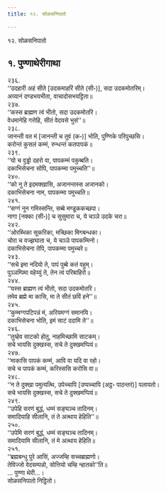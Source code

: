 ```yaml
---
title: १२. सोळसनिपातो

---
```

१२. सोळसनिपातो  


## १. पुण्णाथेरीगाथा

२३६.  
‘‘उदहारी अहं सीते [उदकमाहरिं सीते (सी॰)], सदा उदकमोतरिम्।  
अय्यानं दण्डभयभीता, वाचादोसभयट्टिता॥  
२३७.  
‘‘कस्स ब्राह्मण त्वं भीतो, सदा उदकमोतरि।  
वेधमानेहि गत्तेहि, सीतं वेदयसे भुसं’’॥  
२३८.  
जानन्ती वत मं [जानन्ती च तुवं (क॰)] भोति, पुण्णिके परिपुच्छसि।  
करोन्तं कुसलं कम्मं, रुन्धन्तं कतपापकं॥  
२३९.  
‘‘यो च वुड्ढो दहरो वा, पापकम्मं पकुब्बति।  
दकाभिसेचना सोपि, पापकम्मा पमुच्चति’’॥  
२४०.  
‘‘को नु ते इदमक्खासि, अजानन्तस्स अजानको।  
दकाभिसेचना नाम, पापकम्मा पमुच्चति॥  
२४१.  
‘‘सग्गं नून गमिस्सन्ति, सब्बे मण्डूककच्छपा।  
नागा [नक्का (सी॰)] च सुसुमारा च, ये चञ्ञे उदके चरा॥  
२४२.  
‘‘ओरब्भिका सूकरिका, मच्छिका मिगबन्धका।  
चोरा च वज्झघाता च, ये चञ्ञे पापकम्मिनो।  
दकाभिसेचना तेपि, पापकम्मा पमुच्चरे॥  
२४३.  
‘‘सचे इमा नदियो ते, पापं पुब्बे कतं वहुम्।  
पुञ्ञम्पिमा वहेय्युं ते, तेन त्वं परिबाहिरो॥  
२४४.  
‘‘यस्स ब्राह्मण त्वं भीतो, सदा उदकमोतरि।  
तमेव ब्रह्मे मा कासि, मा ते सीतं छविं हने’’॥  
२४५.  
‘‘कुम्मग्गपटिपन्नं मं, अरियमग्गं समानयि।  
दकाभिसेचना भोति, इमं साटं ददामि ते’’॥  
२४६.  
‘‘तुय्हेव साटको होतु, नाहमिच्छामि साटकम्।  
सचे भायसि दुक्खस्स, सचे ते दुक्खमप्पियं॥  
२४७.  
‘‘माकासि पापकं कम्मं, आवि वा यदि वा रहो।  
सचे च पापकं कम्मं, करिस्ससि करोसि वा॥  
२४८.  
‘‘न ते दुक्खा पमुत्यत्थि, उपेच्चापि [उप्पच्चापि (अट्ठ॰ पाठन्तरं)] पलायतो।  
सचे भायसि दुक्खस्स, सचे ते दुक्खमप्पियं॥  
२४९.  
‘‘उपेहि सरणं बुद्धं, धम्मं सङ्घञ्च तादिनम्।  
समादियाहि सीलानि, तं ते अत्थाय हेहिति’’॥  
२५०.  
‘‘उपेमि सरणं बुद्धं, धम्मं सङ्घञ्च तादिनम्।  
समादियामि सीलानि, तं मे अत्थाय हेहिति॥  
२५१.  
‘‘ब्रह्मबन्धु पुरे आसिं, अज्जम्हि सच्चब्राह्मणो।  
तेविज्जो वेदसम्पन्नो, सोत्तियो चम्हि न्हातको’’ति॥  
… पुण्णा थेरी…।  
सोळसनिपातो निट्ठितो।  
